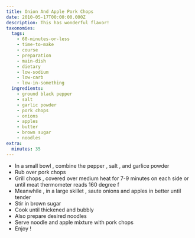 ```yaml
---
title: Onion And Apple Pork Chops
date: 2010-05-17T00:00:00.000Z
description: This has wonderful flavor!
taxonomies:
  tags:
    - 60-minutes-or-less
    - time-to-make
    - course
    - preparation
    - main-dish
    - dietary
    - low-sodium
    - low-carb
    - low-in-something
  ingredients:
    - ground black pepper
    - salt
    - garlic powder
    - pork chops
    - onions
    - apples
    - butter
    - brown sugar
    - noodles
extra:
  minutes: 35
---
```

 - In a small bowl , combine the pepper , salt , and garlice powder
 - Rub over pork chops
 - Grill chops , covered over medium heat for 7-9 minutes on each side or until meat thermometer reads 160 degree f
 - Meanwhile , in a large skillet , saute onions and apples in better until tender
 - Stir in brown sugar
 - Cook until thickened and bubbly
 - Also prepare desired noodles
 - Serve noodle and apple mixture with pork chops
 - Enjoy !
